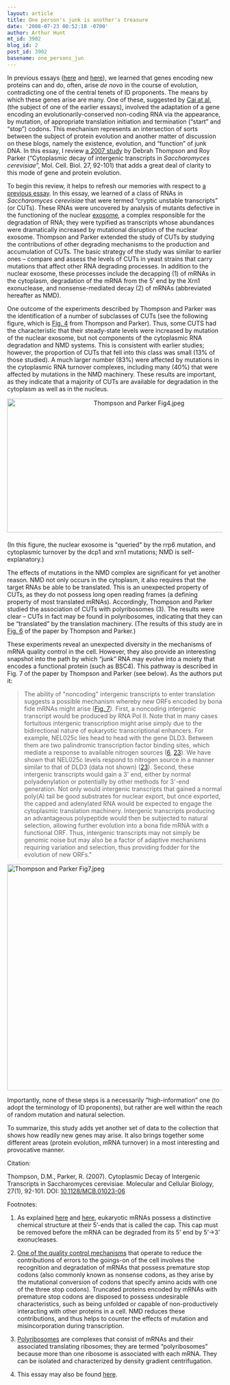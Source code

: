 ```yaml
---
layout: article
title: One person's junk is another's treasure
date: '2008-07-23 00:52:18 -0700'
author: Arthur Hunt
mt_id: 3902
blog_id: 2
post_id: 3902
basename: one_persons_jun
---
```

In previous essays ([here](http://pandasthumb.org/archives/2008/06/de-novo-origina.html) and [here](http://pandasthumb.org/archives/2008/06/more-on-the-ori.html)), we learned that genes encoding new proteins can and do, often, arise _de novo_ in the course of evolution, contradicting one of the central tenets of ID proponents.  The means by which these genes arise are many.  One of these, suggested by [Cai at al.](http://www.genetics.org/cgi/content/abstract/179/1/487) (the subject of one of the earlier essays), involved the adaptation of a gene encoding an evolutionarily-conserved non-coding RNA via the appearance, by mutation, of appropriate translation initiation and termination (“start” and “stop”) codons.  This mechanism represents an intersection of sorts between the subject of protein evolution and another matter of discussion on these blogs, namely the existence, evolution, and “function” of junk DNA.  In this essay, I review [a 2007 study](http://mcb.asm.org/cgi/content/abstract/27/1/92) by Debrah Thompson and Roy Parker (“Cytoplasmic decay of intergenic transcripts in _Saccharomyces cerevisiae_”, Mol. Cell. Biol. 27, 92-101) that adds a great deal of clarity to this mode of gene and protein evolution.

To begin this review, it helps to refresh our memories with respect to [a previous essay](http://pandasthumb.org/archives/2007/10/junk-to-the-sec.html).  In this essay, we learned of a class of RNAs in _Saccharomyces cerevisiae_ that were termed “cryptic unstable transcripts” (or CUTs).  These RNAs were uncovered by analysis of mutants defective in the functioning of the nuclear [exosome](http://en.wikipedia.org/wiki/Exosome_complex), a complex responsible for the degradation of RNA; they were typified as transcripts whose abundances were dramatically increased by mutational disruption of the nuclear exosome.  Thompson and Parker extended the study of CUTs by studying the contributions of other degrading mechanisms to the production and accumulation of CUTs.  The basic strategy of the study was similar to earlier ones  – compare and assess the levels of CUTs in yeast strains that carry mutations that affect other RNA degrading processes.  In addition to the nuclear exosome, these processes include the decapping (1) of mRNAs in the cytoplasm, degradation of the mRNA from the 5’ end by the Xrn1 exonuclease, and nonsense-mediated decay (2) of mRNAs (abbreviated hereafter as NMD).

One outcome of the experiments described by Thompson and Parker was the identification of a number of subclasses of CUTs (see the following figure, which is [Fig. 4](http://mcb.asm.org/cgi/content-nw/full/27/1/92/F4) from Thompson and Parker).  Thus, some CUTS had the characteristic that their steady-state levels were increased by mutation of the nuclear exosome, but not components of the cytoplasmic RNA degradation and NMD systems.  This is consistent with earlier studies; however, the proportion of CUTs that fell into this class was small (13% of those studied).  A much larger number (83%) were affected by mutations in the cytoplasmic RNA turnover complexes, including many (40%) that were affected by mutations in the NMD machinery.    These results are important, as they indicate that a majority of CUTs are available for degradation in the cytoplasm as well as in the nucleus.

<img src="/PT/uploads/2008/Thompson%20and%20Parker%20Fig4.jpeg" alt="Thompson and Parker Fig4.jpeg" width="600" height="312" style="text-align: center; display: block; margin: 0 auto 20px;" class="mt-image-none" />

(In this figure, the nuclear exosome is "queried" by the rrp6 mutation, and cytoplasmic turnover by the dcp1 and xrn1 mutations; NMD is self-explanatory.)

The effects of mutations in the NMD complex are significant for yet another reason.  NMD not only occurs in the cytoplasm, it also requires that the target RNAs be able  to be translated.  This is an unexpected property of CUTs, as they do not possess long open reading frames (a defining property of most translated mRNAs).  Accordingly, Thompson and Parker studied the association of CUTs with polyribosomes (3).  The results were clear – CUTs in fact may be found in polyribosomes, indicating that they can be “translated” by the translation machinery. (The results of this study are in [Fig. 6](http://mcb.asm.org/cgi/content/full/27/1/92?view=long&amp;amp;pmid=17074811#F6) of the paper by Thompson and Parker.)

These experiments reveal an unexpected diversity in the mechanisms of mRNA quality control in the cell.  However, they also provide an interesting snapshot into the path by which “junk” RNA may evolve into a moiety that encodes a functional protein (such as BSC4).  This pathway is described in Fig. 7 of the paper by Thompson and Parker (see below).  As the authors put it:

> The ability of "noncoding" intergenic transcripts to enter translation suggests a possible mechanism whereby new ORFs encoded by bona fide mRNAs might arise ([Fig. 7](http://mcb.asm.org/cgi/content/full/27/1/92?view=long&amp;amp;pmid=17074811#F7)). First, a noncoding intergenic transcript would be produced by RNA Pol II. Note that in many cases fortuitous intergenic transcription might arise simply due to the bidirectional nature of eukaryotic transcriptional enhancers. For example, NEL025c lies head to head with the gene DLD3. Between them are two palindromic transcription factor binding sites, which mediate a response to available nitrogen sources ([6](http://mcb.asm.org/cgi/content/full/27/1/92?view=long&amp;amp;pmid=17074811#R6), [23](http://mcb.asm.org/cgi/content/full/27/1/92?view=long&amp;amp;pmid=17074811#R23)). We have shown that NEL025c levels respond to nitrogen source in a manner similar to that of DLD3 (data not shown) ([23](http://mcb.asm.org/cgi/content/full/27/1/92?view=long&amp;amp;pmid=17074811#R23)). Second, these intergenic transcripts would gain a 3' end, either by normal polyadenylation or potentially by other methods for 3'-end generation. Not only would intergenic transcripts that gained a normal poly(A) tail be good substrates for nuclear export, but once exported, the capped and adenylated RNA would be expected to engage the cytoplasmic translation machinery. Intergenic transcripts producing an advantageous polypeptide would then be subjected to natural selection, allowing further evolution into a bona fide mRNA with a functional ORF. Thus, intergenic transcripts may not simply be genomic noise but may also be a factor of adaptive mechanisms requiring variation and selection, thus providing fodder for the evolution of new ORFs."

<img src="/PT/uploads/2008/Thompson%20and%20Parker%20Fig7.jpeg" alt="Thompson and Parker Fig7.jpeg" width="600" height="527" class="mt-image-none" />

Importantly, none of these steps is a necessarily “high-information” one (to adopt the terminology of ID proponents), but rather are well within the reach of random mutation and natural selection.

To summarize, this study adds yet another set of data to the collection that shows how readily new genes may arise.  It also brings together some different areas (protein evolution, mRNA turnover) in a most interesting and provocative manner.

Citation:

Thompson, D.M., Parker, R. (2007). Cytoplasmic Decay of Intergenic Transcripts in Saccharomyces cerevisiae. Molecular and Cellular Biology, 27(1), 92-101. DOI: [10.1128/MCB.01023-06](http://dx.doi.org/10.1128/MCB.01023-06)

Footnotes:

1.  As explained [here](http://aghunt.wordpress.com/2008/06/05/the-polya-tail/) and [here](http://en.wikipedia.org/wiki/5%27_cap), eukaryotic mRNAs possess a distinctive chemical structure at their 5’-ends that is called the cap.  This cap must be removed before the mRNA can be degraded from its 5’ end by 5’-&gt;3’ exonucleases.

2.  [One of the quality control mechanisms](http://en.wikipedia.org/wiki/Nonsense_mediated_decay) that operate to reduce the contributions of errors to the goings-on of the cell involves the recognition and degradation of mRNAs that possess premature stop codons (also commonly known as nonsense codons, as they arise by the mutational conversion of codons that specify amino acids with one of the three stop codons).  Truncated proteins encoded by mRNAs with premature stop codons are disposed to possess undesirable characteristics, such as being unfolded or capable of non-productively interacting with other proteins in a cell.  NMD reduces these contributions, and thus helps to counter the effects of mutation and misincorporation during transcription.

3.  [Polyribosomes](http://en.wikipedia.org/wiki/Polyribosomes) are complexes that consist of mRNAs and their associated translating ribosomes; they are termed “polyribosomes” because more than one ribosome is associated with each mRNA.  They can be isolated and characterized by density gradient centrifugation.

4.  This essay may also be found [here](http://aghunt.wordpress.com/2008/07/22/one-persons-junk-is-anothers-treasure/).
